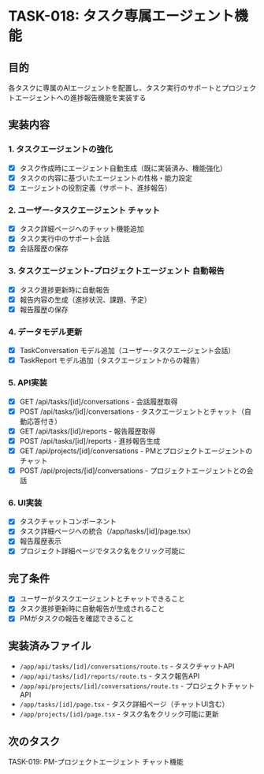# TASK-018: タスク専属エージェント機能

## 目的
各タスクに専属のAIエージェントを配置し、タスク実行のサポートとプロジェクトエージェントへの進捗報告機能を実装する

## 実装内容

### 1. タスクエージェントの強化
- [x] タスク作成時にエージェント自動生成（既に実装済み、機能強化）
- [x] タスクの内容に基づいたエージェントの性格・能力設定
- [x] エージェントの役割定義（サポート、進捗報告）

### 2. ユーザー-タスクエージェント チャット
- [x] タスク詳細ページへのチャット機能追加
- [x] タスク実行中のサポート会話
- [x] 会話履歴の保存

### 3. タスクエージェント-プロジェクトエージェント 自動報告
- [x] タスク進捗更新時に自動報告
- [x] 報告内容の生成（進捗状況、課題、予定）
- [x] 報告履歴の保存

### 4. データモデル更新
- [x] TaskConversation モデル追加（ユーザー-タスクエージェント会話）
- [x] TaskReport モデル追加（タスクエージェントからの報告）

### 5. API実装
- [x] GET /api/tasks/[id]/conversations - 会話履歴取得
- [x] POST /api/tasks/[id]/conversations - タスクエージェントとチャット（自動応答付き）
- [x] GET /api/tasks/[id]/reports - 報告履歴取得
- [x] POST /api/tasks/[id]/reports - 進捗報告生成
- [x] GET /api/projects/[id]/conversations - PMとプロジェクトエージェントのチャット
- [x] POST /api/projects/[id]/conversations - プロジェクトエージェントとの会話

### 6. UI実装
- [x] タスクチャットコンポーネント
- [x] タスク詳細ページへの統合（/app/tasks/[id]/page.tsx）
- [x] 報告履歴表示
- [x] プロジェクト詳細ページでタスク名をクリック可能に

## 完了条件
- [x] ユーザーがタスクエージェントとチャットできること
- [x] タスク進捗更新時に自動報告が生成されること
- [x] PMがタスクの報告を確認できること

## 実装済みファイル
- `/app/api/tasks/[id]/conversations/route.ts` - タスクチャットAPI
- `/app/api/tasks/[id]/reports/route.ts` - タスク報告API
- `/app/api/projects/[id]/conversations/route.ts` - プロジェクトチャットAPI
- `/app/tasks/[id]/page.tsx` - タスク詳細ページ（チャットUI含む）
- `/app/projects/[id]/page.tsx` - タスク名をクリック可能に更新

## 次のタスク
TASK-019: PM-プロジェクトエージェント チャット機能
